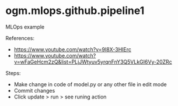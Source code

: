 # ogm.mlops.github.pipeline1
MLOps example

References: 
- https://www.youtube.com/watch?v=9I8X-3HIErc
- https://www.youtube.com/watch?v=wFaGeHcm2zQ&list=PLjJWtyuv5yrqnFnY3Q5VLkGI6Vy-20ZRc

Steps: 
- Make change in code of model.py or any other file in edit mode
- Commit changes
- Click update > run > see runing action
